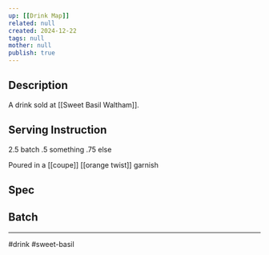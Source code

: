 ```yaml
---
up: [[Drink Map]]
related: null
created: 2024-12-22
tags: null
mother: null
publish: true
---
```

## Description
A drink sold at [[Sweet Basil Waltham]]. 
## Serving Instruction
2.5 batch
.5 something
.75 else

Poured in a [[coupe]] 
[[orange twist]] garnish

## Spec

## Batch

---
#drink
#sweet-basil 